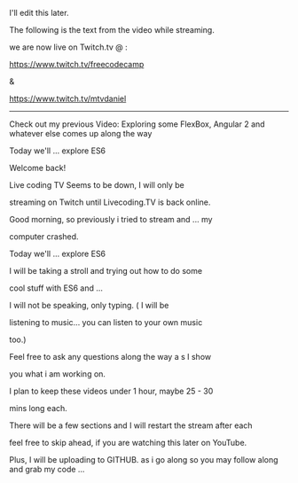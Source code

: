 I'll edit this later.

The following is the text from the video while streaming.

we are now live on Twitch.tv @ :

https://www.twitch.tv/freecodecamp

&

https://www.twitch.tv/mtvdaniel

---


Check out my previous Video: Exploring some FlexBox, Angular 2 and whatever else comes up along the way

Today we'll ... explore ES6


Welcome back!


Live coding TV Seems to be down, I will only be

streaming on Twitch until Livecoding.TV is back online.

Good morning, so previously i tried to stream and ... my

computer crashed.

Today we'll ... explore ES6


I will be taking a stroll and trying out how to do some

cool stuff with ES6 and ...

I will not be speaking, only typing. ( I will be

listening to music... you can listen to your own music

too.)

Feel free to ask any questions along the way a s I show

you what i am working on.

I plan to keep these videos under 1 hour, maybe 25 - 30

mins long each.

There will be a few sections and I will restart the stream after each

feel free to skip ahead, if you are watching this later on YouTube.

Plus, I will be uploading to GITHUB.
as i go along so you may follow along and grab my code ...
